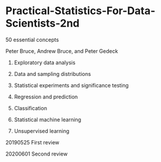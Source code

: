 # Practical-Statistics-For-Data-Scientists-2nd

50 essential concepts 

Peter Bruce, Andrew Bruce, and Peter Gedeck

1. Exploratory data analysis

2. Data and sampling distributions

3. Statistical experiments and significance testing 

4. Regression and prediction

5. Classification

6. Statistical machine learning 

7. Unsupervised learning 

20190525 First review

20200601 Second review
